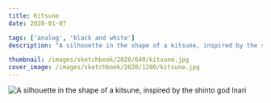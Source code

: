 ```yaml
---
title: Kitsune
date: 2020-01-07

tags: ['analog', 'black and white']
description: "A silhouette in the shape of a kitsune, inspired by the shinto god Inari."

thumbnail: /images/sketchbook/2020/640/kitsune.jpg
cover_image: /images/sketchbook/2020/1280/kitsune.jpg
---
```


![A silhouette in the shape of a kitsune, inspired by the shinto god Inari](/images/sketchbook/2020/960/kitsune.jpg)
